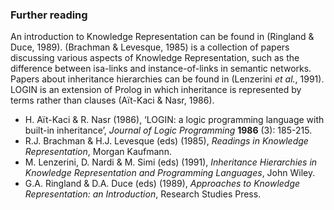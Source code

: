 ### Further reading ###

An introduction to Knowledge Representation can be found in (Ringland & Duce, 1989). (Brachman & Levesque, 1985) is a collection of papers discussing various aspects of Knowledge Representation, such as the difference between isa-links and instance-of-links in semantic networks. Papers about inheritance hierarchies can be found in (Lenzerini *et al.*, 1991). LOGIN is an extension of Prolog in which inheritance is represented by terms rather than clauses (A&iuml;t-Kaci & Nasr, 1986).

* H. A&iuml;t-Kaci & R. Nasr (1986), &lsquo;LOGIN: a logic programming language with built-in inheritance&rsquo;, *Journal of Logic Programming* **1986** (3): 185-215.
* R.J. Brachman & H.J. Levesque (eds) (1985), *Readings in Knowledge Representation*, Morgan Kaufmann.
* M. Lenzerini, D. Nardi & M. Simi (eds) (1991), *Inheritance Hierarchies in Knowledge Representation and Programming Languages*, John Wiley.
* G.A. Ringland & D.A. Duce (eds) (1989), *Approaches to Knowledge Representation: an Introduction*, Research Studies Press.
